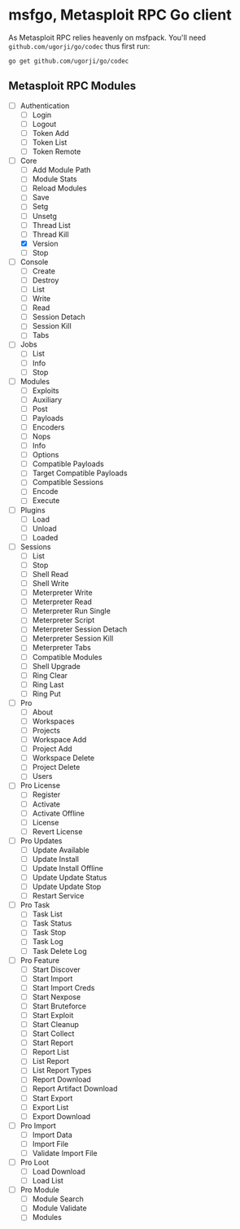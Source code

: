 # msfgo, Metasploit RPC Go client

As Metasploit RPC relies heavenly on msfpack. You'll need ``github.com/ugorji/go/codec`` thus first run:

```
go get github.com/ugorji/go/codec
```

## Metasploit RPC Modules
- [ ] Authentication
    - [ ] Login
    - [ ] Logout
    - [ ] Token Add
    - [ ] Token List
    - [ ] Token Remote
- [ ] Core
    - [ ] Add Module Path
    - [ ] Module Stats
    - [ ] Reload Modules
    - [ ] Save
    - [ ] Setg
    - [ ] Unsetg
    - [ ] Thread List
    - [ ] Thread Kill
    - [X] Version
    - [ ] Stop
- [ ] Console
    - [ ] Create
    - [ ] Destroy
    - [ ] List
    - [ ] Write
    - [ ] Read
    - [ ] Session Detach
    - [ ] Session Kill
    - [ ] Tabs
- [ ] Jobs
    - [ ] List
    - [ ] Info
    - [ ] Stop
- [ ] Modules
    - [ ] Exploits
    - [ ] Auxiliary
    - [ ] Post
    - [ ] Payloads
    - [ ] Encoders
    - [ ] Nops
    - [ ] Info
    - [ ] Options
    - [ ] Compatible Payloads
    - [ ] Target Compatible Payloads
    - [ ] Compatible Sessions
    - [ ] Encode
    - [ ] Execute
- [ ] Plugins
    - [ ] Load
    - [ ] Unload
    - [ ] Loaded
- [ ] Sessions
    - [ ] List
    - [ ] Stop
    - [ ] Shell Read
    - [ ] Shell Write
    - [ ] Meterpreter Write
    - [ ] Meterpreter Read
    - [ ] Meterpreter Run Single
    - [ ] Meterpreter Script
    - [ ] Meterpreter Session Detach
    - [ ] Meterpreter Session Kill
    - [ ] Meterpreter Tabs
    - [ ] Compatible Modules
    - [ ] Shell Upgrade
    - [ ] Ring Clear
    - [ ] Ring Last
    - [ ] Ring Put
- [ ] Pro
    - [ ] About
    - [ ] Workspaces
    - [ ] Projects
    - [ ] Workspace Add
    - [ ] Project Add
    - [ ] Workspace Delete
    - [ ] Project Delete
    - [ ] Users
- [ ] Pro License
    - [ ] Register
    - [ ] Activate
    - [ ] Activate Offline
    - [ ] License
    - [ ] Revert License
- [ ] Pro Updates
    - [ ] Update Available
    - [ ] Update Install
    - [ ] Update Install Offline
    - [ ] Update Update Status
    - [ ] Update Update Stop
    - [ ] Restart Service
- [ ] Pro Task
    - [ ] Task List
    - [ ] Task Status
    - [ ] Task Stop
    - [ ] Task Log
    - [ ] Task Delete Log
- [ ] Pro Feature
    - [ ] Start Discover
    - [ ] Start Import
    - [ ] Start Import Creds
    - [ ] Start Nexpose
    - [ ] Start Bruteforce
    - [ ] Start Exploit
    - [ ] Start Cleanup
    - [ ] Start Collect
    - [ ] Start Report
    - [ ] Report List
    - [ ] List Report
    - [ ] List Report Types
    - [ ] Report Download
    - [ ] Report Artifact Download
    - [ ] Start Export
    - [ ] Export List
    - [ ] Export Download
- [ ] Pro Import
    - [ ] Import Data
    - [ ] Import File
    - [ ] Validate Import File
- [ ] Pro Loot
    - [ ] Load Download
    - [ ] Load List
- [ ] Pro Module
    - [ ] Module Search
    - [ ] Module Validate
    - [ ] Modules

